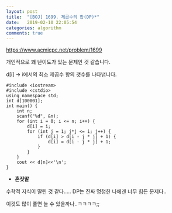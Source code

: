 ```yaml
---
layout: post
title:  "[BOJ] 1699. 제곱수의 합(DP)*"
date:   2019-02-10 22:05:54
categories: algorithm
comments: true
---
```


https://www.acmicpc.net/problem/1699

개인적으로 꽤 난이도가 있는 문제인 것 같습니다.

d[i] -> i에서의 최소 제곱수 항의 갯수를 나타냅니다.    





~~~
#include <iostream>
#include <cstdio>
using namespace std;
int d[100001];
int main() {
	int n;
	scanf("%d", &n);
	for (int i = 0; i <= n; i++) {
		d[i] = i;
		for (int j = 1; j*j <= i; j++) {
			if (d[i] > d[i - j * j] + 1) {
				d[i] = d[i - j * j] + 1;
			}
		}
	}
	cout << d[n]<<'\n';
}
~~~

- **혼잣말**

수학적 지식이 딸린 것 같다..... DP는 진짜 멍청한 나에겐 너무 힘든 문제다..

이것도 많이 풀면 늘 수 있을까나..ㅋㅋㅋㅋ;;

